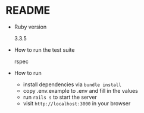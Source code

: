 # README

* Ruby version

  3.3.5

* How to run the test suite

  rspec

* How to run
    * install dependencies via `bundle install`
    * copy .env.example to .env and fill in the values
    * run `rails s` to start the server
    * visit `http://localhost:3000` in your browser
